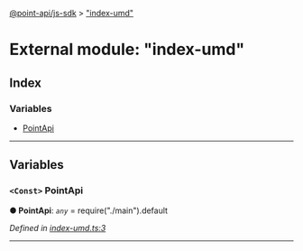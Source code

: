 [@point-api/js-sdk](../README.md) > ["index-umd"](../modules/_index_umd_.md)

# External module: "index-umd"

## Index

### Variables

* [PointApi](_index_umd_.md#pointapi)

---

## Variables

<a id="pointapi"></a>

### `<Const>` PointApi

**● PointApi**: *`any`* =  require("./main").default

*Defined in [index-umd.ts:3](https://github.com/PointMail/point-api/blob/d0fa166/src/index-umd.ts#L3)*

___

